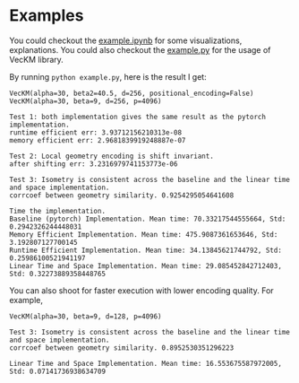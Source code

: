# Examples
You could checkout the [example.ipynb](example.ipynb) for some visualizations, explanations. You could also checkout the [example.py](example.py) for the usage of VecKM library.

By running `python example.py`, here is the result I get:

```
VecKM(alpha=30, beta2=40.5, d=256, positional_encoding=False)
VecKM(alpha=30, beta=9, d=256, p=4096)

Test 1: both implementation gives the same result as the pytorch implementation.
runtime efficient err: 3.93712156210313e-08
memory efficient err: 2.9681839919248887e-07

Test 2: Local geometry encoding is shift invariant.
after shifting err: 3.2316979741153773e-06

Test 3: Isometry is consistent across the baseline and the linear time and space implementation.
corrcoef between geometry similarity. 0.9254295054641608

Time the implementation.
Baseline (pytorch) Implementation. Mean time: 70.33217544555664, Std: 0.2942326244448031
Memory Efficient Implementation. Mean time: 475.9087361653646, Std: 3.192807127700145
Runtime Efficient Implementation. Mean time: 34.13845621744792, Std: 0.25986100521941197
Linear Time and Space Implementation. Mean time: 29.085452842712403, Std: 0.32273889358448765
```

You can also shoot for faster execution with lower encoding quality. For example,
```
VecKM(alpha=30, beta=9, d=128, p=4096)

Test 3: Isometry is consistent across the baseline and the linear time and space implementation.
corrcoef between geometry similarity. 0.8952530351296223

Linear Time and Space Implementation. Mean time: 16.553675587972005, Std: 0.07141736938634709
```